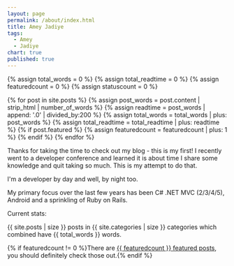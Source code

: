 ```yaml
---
layout: page
permalink: /about/index.html
title: Amey Jadiye
tags: 
  - Amey
  - Jadiye
chart: true
published: true
---
```




{% assign total_words = 0 %}
{% assign total_readtime = 0 %}
{% assign featuredcount = 0 %}
{% assign statuscount = 0 %}

{% for post in site.posts %}
    {% assign post_words = post.content | strip_html | number_of_words %}
    {% assign readtime = post_words | append: '.0' | divided_by:200 %}
    {% assign total_words = total_words | plus: post_words %}
    {% assign total_readtime = total_readtime | plus: readtime %}
    {% if post.featured %}
    {% assign featuredcount = featuredcount | plus: 1 %}
    {% endif %}
{% endfor %}

Thanks for taking the time to check out my blog - this is my first! I recently went to a developer conference and learned it is about time I share some knowledge and quit taking so much. This is my attempt to do that. 

I'm a developer by day and well, by night too. 

My primary focus over the last few years has been C# .NET MVC (2/3/4/5), Android and a sprinkling of Ruby on Rails.

Current stats:

{{ site.posts | size }} posts in {{ site.categories | size }} categories which combined have {{ total_words }} words. 

{% if featuredcount != 0 %}There are <a href="{{ site.url }}/featured">{{ featuredcount }} featured posts</a>, you should definitely check those out.{% endif %}
